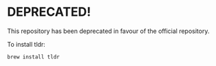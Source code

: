 # DEPRECATED!

This repository has been deprecated in favour of the official repository.

To install tldr:

```
brew install tldr
```

